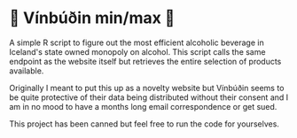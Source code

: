 # :wine_glass: Vínbúðin min/max :wine_glass:
A simple R script to figure out the most efficient alcoholic beverage in Iceland's state owned monopoly on alcohol.
This script calls the same endpoint as the website itself but retrieves the entire selection of products available.

Originally I meant to put this up as a novelty website but Vínbúðin seems to be quite protective of their data being distributed without their consent and I am in no mood to have a months long email correspondence or get sued.

This project has been canned but feel free to run the code for yourselves.
